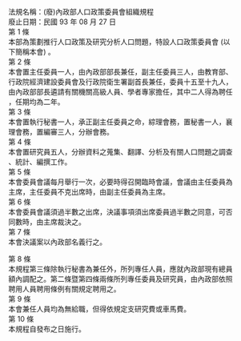法規名稱：(廢)內政部人口政策委員會組織規程  
廢止日期：民國 93 年 08 月 27 日  
第 1 條  
本部為策劃推行人口政策及研究分析人口問題，特設人口政策委員會 (以  
下簡稱本會) 。  
第 2 條  
本會置主任委員一人，由內政部部長兼任，副主任委員三人，由教育部、  
行政院經濟建設委員會及行政院衛生署副首長兼任，委員十五至十九人，  
由內政部部長遴請有關機關高級人員、學者專家擔任，其中二人得為聘任  
，任期均為二年。  
第 3 條  
本會置執行秘書一人，承正副主任委員之命，綜理會務，置秘書一人，襄  
理會務，置編審三人，分辦會務。  
第 4 條  
本會置研究員五人，分辦資料之蒐集、翻譯、分析及有關人口問題之調查  
、統計、編撰工作。  
第 5 條  
本會委員會議每月舉行一次，必要時得召開臨時會議，會議由主任委員為  
主席，主任委員不克出席時，由副主任委員為主席。  
第 6 條  
本會委員會議須過半數之出席，決議事項須出席委員過半數之同意，可否  
同數時，由主席裁決之。  
第 7 條  
本會決議案以內政部名義行之。  


第 8 條  
本規程第三條除執行秘書為兼任外，所列專任人員，應就內政部現有總員  
額內調配之。第二條暨第四條兩條所列專任委員及研究員，由內政部依照  
聘用人員聘用條例有關規定聘用之。  
第 9 條  
本會兼任人員均為無給職，但得依規定支研究費或車馬費。  
第 10 條  
本規程自發布之日施行。  


